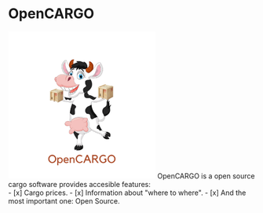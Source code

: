 # OpenCARGO
<img src="/img/OpenCARGO.png" alt="drawing" width="300"/>
OpenCARGO is a open source cargo software provides accesible features:
<br/>
- [x] Cargo prices.
- [x] Information about "where to where".
- [x] And the most important one: Open Source.
